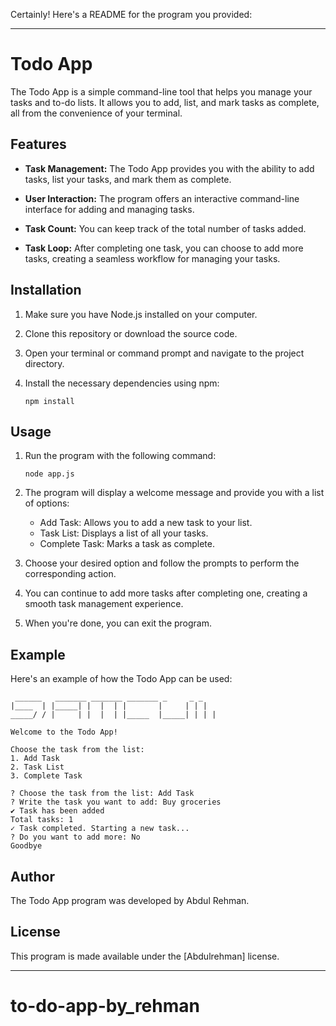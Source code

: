Certainly! Here's a README for the program you provided:

---

# Todo App

The Todo App is a simple command-line tool that helps you manage your tasks and to-do lists. It allows you to add, list, and mark tasks as complete, all from the convenience of your terminal.

## Features

- **Task Management:** The Todo App provides you with the ability to add tasks, list your tasks, and mark them as complete.

- **User Interaction:** The program offers an interactive command-line interface for adding and managing tasks.

- **Task Count:** You can keep track of the total number of tasks added.

- **Task Loop:** After completing one task, you can choose to add more tasks, creating a seamless workflow for managing your tasks.

## Installation

1. Make sure you have Node.js installed on your computer.

2. Clone this repository or download the source code.

3. Open your terminal or command prompt and navigate to the project directory.

4. Install the necessary dependencies using npm:

   ```shell
   npm install
   ```

## Usage

1. Run the program with the following command:

   ```shell
   node app.js
   ```

2. The program will display a welcome message and provide you with a list of options:

   - Add Task: Allows you to add a new task to your list.
   - Task List: Displays a list of all your tasks.
   - Complete Task: Marks a task as complete.

3. Choose your desired option and follow the prompts to perform the corresponding action.

4. You can continue to add more tasks after completing one, creating a smooth task management experience.

5. When you're done, you can exit the program.

## Example

Here's an example of how the Todo App can be used:

```shell
 ______   _______ _______ _______ _     _ _ 
|____  | |_____| |  |  | |       |     | | |
_____/ / |     | |  |  | |_____  |_____| | | |
                                         
Welcome to the Todo App!

Choose the task from the list:
1. Add Task
2. Task List
3. Complete Task

? Choose the task from the list: Add Task
? Write the task you want to add: Buy groceries
✔ Task has been added
Total tasks: 1
✓ Task completed. Starting a new task...
? Do you want to add more: No
Goodbye
```

## Author

The Todo App program was developed by Abdul Rehman.

## License

This program is made available under the [Abdulrehman] license.

---

# to-do-app-by_rehman
